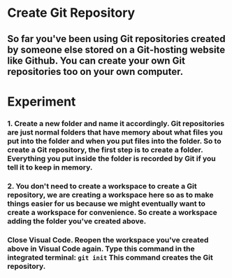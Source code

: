 # **Create Git Repository**

## So far you've been using Git repositories created by someone else stored on a Git-hosting website like Github. You can create your own Git repositories too on your own computer. 

# **Experiment**

### 1. Create a new folder and name it accordingly. Git repositories are just normal folders that have memory about what files you put into the folder and when you put files into the folder. So to create a Git repository, the first step is to create a folder. Everything you put inside the folder is recorded by Git if you tell it to keep in memory.

### 2. You don't need to create a workspace to create a Git repository, we are creating a workspace here so as to make things easier for us because we might eventually want to create a workspace for convenience. So create a workspace adding the folder you've created above. 

### Close Visual Code. Reopen the workspace you've created above in Visual Code again. Type this command in the integrated terminal: `git init` This command creates the Git repository. 

